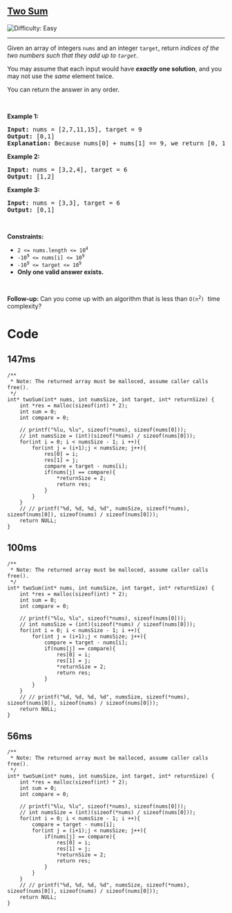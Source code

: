 <h2><a href="https://leetcode.com/problems/two-sum">Two Sum</a></h2> <img src='https://img.shields.io/badge/Difficulty-Easy-brightgreen' alt='Difficulty: Easy' /><hr><p>Given an array of integers <code>nums</code>&nbsp;and an integer <code>target</code>, return <em>indices of the two numbers such that they add up to <code>target</code></em>.</p>

<p>You may assume that each input would have <strong><em>exactly</em> one solution</strong>, and you may not use the <em>same</em> element twice.</p>

<p>You can return the answer in any order.</p>

<p>&nbsp;</p>
<p><strong class="example">Example 1:</strong></p>

<pre>
<strong>Input:</strong> nums = [2,7,11,15], target = 9
<strong>Output:</strong> [0,1]
<strong>Explanation:</strong> Because nums[0] + nums[1] == 9, we return [0, 1].
</pre>

<p><strong class="example">Example 2:</strong></p>

<pre>
<strong>Input:</strong> nums = [3,2,4], target = 6
<strong>Output:</strong> [1,2]
</pre>

<p><strong class="example">Example 3:</strong></p>

<pre>
<strong>Input:</strong> nums = [3,3], target = 6
<strong>Output:</strong> [0,1]
</pre>

<p>&nbsp;</p>
<p><strong>Constraints:</strong></p>

<ul>
	<li><code>2 &lt;= nums.length &lt;= 10<sup>4</sup></code></li>
	<li><code>-10<sup>9</sup> &lt;= nums[i] &lt;= 10<sup>9</sup></code></li>
	<li><code>-10<sup>9</sup> &lt;= target &lt;= 10<sup>9</sup></code></li>
	<li><strong>Only one valid answer exists.</strong></li>
</ul>

<p>&nbsp;</p>
<strong>Follow-up:&nbsp;</strong>Can you come up with an algorithm that is less than <code>O(n<sup>2</sup>)</code><font face="monospace">&nbsp;</font>time complexity?


# Code
## 147ms
```
/**
 * Note: The returned array must be malloced, assume caller calls free().
 */
int* twoSum(int* nums, int numsSize, int target, int* returnSize) {
    int *res = malloc(sizeof(int) * 2);
    int sum = 0;
    int compare = 0;

    // printf("%lu, %lu", sizeof(*nums), sizeof(nums[0]));
    // int numsSize = (int)(sizeof(*nums) / sizeof(nums[0]));
    for(int i = 0; i < numsSize - 1; i ++){
        for(int j = (i+1);j < numsSize; j++){
            res[0] = i;
            res[1] = j;
            compare = target - nums[i];
            if(nums[j] == compare){
                *returnSize = 2;
                return res;
            }
        }
    }
    // // printf("%d, %d, %d, %d", numsSize, sizeof(*nums), sizeof(nums[0]), sizeof(nums) / sizeof(nums[0]));
    return NULL;
}
```
## 100ms
```
/**
 * Note: The returned array must be malloced, assume caller calls free().
 */
int* twoSum(int* nums, int numsSize, int target, int* returnSize) {
    int *res = malloc(sizeof(int) * 2);
    int sum = 0;
    int compare = 0;

    // printf("%lu, %lu", sizeof(*nums), sizeof(nums[0]));
    // int numsSize = (int)(sizeof(*nums) / sizeof(nums[0]));
    for(int i = 0; i < numsSize - 1; i ++){
        for(int j = (i+1);j < numsSize; j++){
            compare = target - nums[i];
            if(nums[j] == compare){
                res[0] = i;
                res[1] = j;
                *returnSize = 2;
                return res;
            }
        }
    }
    // // printf("%d, %d, %d, %d", numsSize, sizeof(*nums), sizeof(nums[0]), sizeof(nums) / sizeof(nums[0]));
    return NULL;
}
```
## 56ms
```
/**
 * Note: The returned array must be malloced, assume caller calls free().
 */
int* twoSum(int* nums, int numsSize, int target, int* returnSize) {
    int *res = malloc(sizeof(int) * 2);
    int sum = 0;
    int compare = 0;

    // printf("%lu, %lu", sizeof(*nums), sizeof(nums[0]));
    // int numsSize = (int)(sizeof(*nums) / sizeof(nums[0]));
    for(int i = 0; i < numsSize - 1; i ++){
        compare = target - nums[i];
        for(int j = (i+1);j < numsSize; j++){
            if(nums[j] == compare){
                res[0] = i;
                res[1] = j;
                *returnSize = 2;
                return res;
            }
        }
    }
    // // printf("%d, %d, %d, %d", numsSize, sizeof(*nums), sizeof(nums[0]), sizeof(nums) / sizeof(nums[0]));
    return NULL;
}
```
